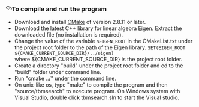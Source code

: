 <h3>
<a id="user-content-to-compile-and-run-the-program" class="anchor" href="#to-compile-and-run-the-program" aria-hidden="true"><svg aria-hidden="true" class="octicon octicon-link" height="16" version="1.1" viewbox="0 0 16 16" width="16"><path fill-rule="evenodd" d="M4 9h1v1H4c-1.5 0-3-1.69-3-3.5S2.55 3 4 3h4c1.45 0 3 1.69 3 3.5 0 1.41-.91 2.72-2 3.25V8.59c.58-.45 1-1.27 1-2.09C10 5.22 8.98 4 8 4H4c-.98 0-2 1.22-2 2.5S3 9 4 9zm9-3h-1v1h1c1 0 2 1.22 2 2.5S13.98 12 13 12H9c-.98 0-2-1.22-2-2.5 0-.83.42-1.64 1-2.09V6.25c-1.09.53-2 1.84-2 3.25C6 11.31 7.55 13 9 13h4c1.45 0 3-1.69 3-3.5S14.5 6 13 6z"></path></svg></a>To compile and run the program</h3>
<ul>
<li>Download and install <a href="https://cmake.org/">CMake</a> of version 2.8.11 or later.</li>
<li>Download the latest C++ library for linear algebra <a href="http://eigen.tuxfamily.org/index.php?title=Main_Page">Eigen</a>. Extract the downloaded file (no installation is required).</li>
<li>Change the value of the variable <code>$EIGEN_ROOT</code> in the CMakeList.txt under the project root folder to the path of the Eigen library.
<code>SET(EIGEN_ROOT ${CMAKE_CURRENT_SOURCE_DIR}/../eigen)</code><br>
where ${CMAKE_CURRENT_SOURCE_DIR} is the project root folder.</li>
<li>Create a directory "build" under the project root folder and cd to the "build" folder under command line.</li>
<li>Run "cmake ../" under the command line.</li>
<li>On unix-like os, type "make" to compile the program and then "source/tbmsearch" to execute program. On Windows system with Visual Studio, double click tbmsearch.sln to start the Visual studio.</li>
</ul>
